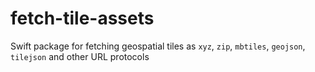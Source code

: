 # fetch-tile-assets
Swift package for fetching geospatial tiles as `xyz`, `zip`, `mbtiles`, `geojson`, `tilejson` and other URL protocols
